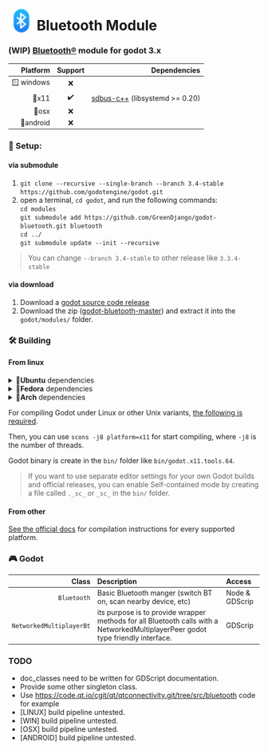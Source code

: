 # <img src="icons/icon_bluetooth.svg" alt="GGJ icon" width="50" style="margin-bottom: -6px;"/> Bluetooth Module

### (WIP) [Bluetooth®](https://www.bluetooth.com) module for godot 3.x

|**Platform**|**Support**|**Dependencies**|
|---:|:---:|---:|
|🪟 windows|❌|
|🐧x11|✔️|[sdbus-c++](https://github.com/Kistler-Group/sdbus-cpp) (libsystemd >= 0.20)
|🍎osx|❌|
|📱android|❌|

### 💾 Setup:
#### via submodule
1. `git clone --recursive --single-branch --branch 3.4-stable https://github.com/godotengine/godot.git`
2. open a terminal, `cd godot`, and run the following commands:  
`cd modules`  
`git submodule add https://github.com/GreenDjango/godot-bluetooth.git bluetooth`  
`cd ../`  
`git submodule update --init --recursive`

> You can change `--branch 3.4-stable` to other release like `3.3.4-stable`

#### via download
1. Download a [godot source code release](https://github.com/godotengine/godot/releases)
2. Download the zip ([godot-bluetooth-master](https://github.com/GreenDjango/godot-bluetooth/archive/master.zip)) and extract it into the `godot/modules/` folder.

### 🛠 Building

#### From linux

<details>
      <summary>🐧<b>Ubuntu</b> dependencies</summary>

      sudo apt install sdbus-c++-dev    # 18
      sudo apt install libsdbus-c++-dev # 20
</details>
<details>
      <summary>🐧<b>Fedora</b> dependencies</summary>

      sudo dnf install sdbus-cpp-devel
</details>
<details>
      <summary>🐧<b>Arch</b> dependencies</summary>

      sudo yay -Syu sdbus-cpp
</details>

For compiling Godot under Linux or other Unix variants, [the following is required](https://docs.godotengine.org/en/3.4/development/compiling/compiling_for_x11.html#distro-specific-one-liners).

Then, you can use `scons -j8 platform=x11` for start compiling, where `-j8` is the number of threads.

Godot binary is create in the `bin/` folder like `bin/godot.x11.tools.64`.

> If you want to use separate editor settings for your own Godot builds and official releases, you can enable Self-contained mode by creating a file called `._sc_` or `_sc_` in the `bin/` folder.

#### From other

[See the official docs](https://docs.godotengine.org/en/3.4/development/compiling/) for compilation instructions for every supported platform.

### 🎮 Godot
|**Class**|**Description**|**Access**|
|---:|:---|:---|
|`Bluetooth`|Basic Bluetooth manger (switch BT on, scan nearby device, etc)|Node & GDScrip
|`NetworkedMultiplayerBt`|its purpose is to provide wrapper methods for all Bluetooth calls with a NetworkedMultiplayerPeer godot type friendly interface.|GDScrip

### TODO
- doc_classes need to be written for GDScript documentation.
- Provide some other singleton class.
- Use https://code.qt.io/cgit/qt/qtconnectivity.git/tree/src/bluetooth code for example
- [LINUX] build pipeline untested.
- [WIN] build pipeline untested.
- [OSX] build pipeline untested.
- [ANDROID] build pipeline untested.
